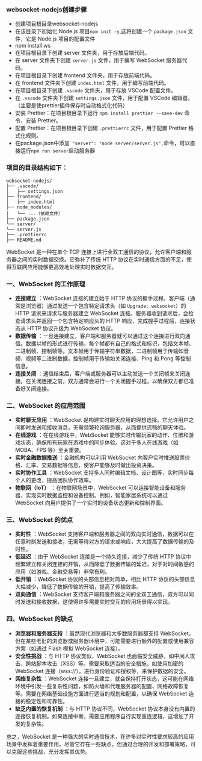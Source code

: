 ### websocket-nodejs创建步骤

- 创建项目根目录websocket-nodejs
- 在该目录下初始化 Node.js 项目`npm init -y`,这将创建一个 `package.json` 文件，它是 Node.js 项目的配置文件
- npm install ws
- 在项目根目录下创建 server 文件夹，用于存放后端代码。
- 在 server 文件夹下创建 `server.js` 文件，用于编写 WebSocket 服务器代码。
- 在项目根目录下创建 frontend 文件夹，用于存放前端代码。
- 在 frontend 文件夹下创建 `index.html` 文件，用于编写前端代码。
- 在项目根目录下创建 `.vscode` 文件夹，用于存放 VSCode 配置文件。
- 在 `.vscode` 文件夹下创建 `settings.json` 文件，用于配置 VSCode 编辑器。（主要是使prettier插件保存时自动格式化代码）
- 安装 Prettier：在项目根目录下运行 `npm install prettier --save-dev` 命令，安装 Prettier。
- 配置 Prettier：在项目根目录下创建 `.prettierrc` 文件，用于配置 Prettier 格式化规则。
- 在package.json中添加` "server": "node server/server.js",`命令，可以直接运行`npm run server`启动服务器

### 项目的目录结构如下：

```explain
websocket-nodejs/
├── .vscode/
│   ├── settings.json
├── frontend/
│   ├── index.html
├── node_modules/
│   └── ...（依赖文件）
├── package.json
└── server/
└── server.js
├── .prettierrc
├── README.md
```

WebSocket 是一种在单个 TCP 连接上进行全双工通信的协议，允许客户端和服务器之间的实时数据交换。它弥补了传统 HTTP 协议在实时通信方面的不足，使得互联网应用能够更高效地处理实时数据交互。

### 一、WebSocket 的工作原理

- **连接建立** ：WebSocket 连接的建立始于 HTTP 协议的握手过程。客户端（通常是浏览器）通过发送一个包含特定请求头（如 `Upgrade: websocket`）的 HTTP 请求来请求与服务器建立 WebSocket 连接。服务器收到请求后，会检查请求头并返回一个包含特定响应头的 HTTP 响应，完成握手过程后，连接状态从 HTTP 协议升级为 WebSocket 协议。
- **数据传输** ：一旦连接建立，客户端和服务器就可以通过这个连接进行双向通信。数据以帧的形式进行传输，每个帧都有自己的格式和标识，包括文本帧、二进制帧、控制帧等。文本帧用于传输字符串数据，二进制帧用于传输如音频、视频等二进制数据，控制帧用于传输如关闭连接、Ping 和 Pong 等控制信息。
- **连接关闭** ：通信结束后，客户端或服务器可以主动发送一个关闭帧来关闭连接。在关闭连接之前，双方通常会进行一个关闭握手过程，以确保双方都已准备好关闭连接。

### 二、WebSocket 的应用范围

- **实时聊天应用** ：WebSocket 是构建实时聊天应用的理想选择。它允许用户之间即时发送和接收消息，无需频繁轮询服务器，从而提供流畅的聊天体验。
- **在线游戏** ：在在线游戏中，WebSocket 能够实时传输玩家的动作、位置和游戏状态，确保所有玩家在游戏中的同步体验。这对于多人在线游戏（如 MOBA、FPS 等）至关重要。
- **实时金融数据推送** ：金融机构可以利用 WebSocket 向客户实时推送股票价格、汇率、交易数据等信息，使客户能够及时做出投资决策。
- **实时协作工具** ：WebSocket 支持多人同时编辑文档、设计图等，实时同步每个人的更改，提高团队协作效率。
- **物联网（IoT）** ：在物联网场景中，WebSocket 可以连接智能设备和服务器，实现实时数据监控和设备控制。例如，智能家居系统可以通过 WebSocket 向用户提供了一个实时的设备状态更新和控制界面。

### 三、WebSocket 的优点

- **实时性** ：WebSocket 支持客户端和服务器之间的双向实时通信，数据可以在任意时刻发送和接收，无需等待对方的请求或响应，大大提高了数据传输的及时性。
- **低延迟** ：由于 WebSocket 连接是一个持久连接，减少了传统 HTTP 协议中频繁建立和关闭连接的开销，从而降低了数据传输的延迟，对于对时间敏感的应用（如游戏、金融交易等）非常有利。
- **低开销** ：WebSocket 协议的头部信息相对简单，相比 HTTP 协议的头部信息大幅减少，降低了数据传输的开销，提高了传输效率。
- **双向通信** ：WebSocket 支持客户端和服务器之间的全双工通信，双方可以同时发送和接收数据，这使得许多需要实时交互的应用场景得以实现。

### 四、WebSocket 的缺点

- **浏览器和服务器支持** ：虽然现代浏览器和大多数服务器都支持 WebSocket，但在某些老旧的浏览器或服务器环境中，可能需要进行额外的配置或使用兼容方案（如通过 Flash 模拟 WebSocket 连接）。
- **安全性挑战** ：与 HTTP 协议类似，WebSocket 也面临安全威胁，如中间人攻击、跨站脚本攻击（XSS）等。需要采取适当的安全措施，如使用加密的 WebSocket 连接（wss://），进行身份验证和授权等，来保护数据的安全。
- **网络复杂性** ：WebSocket 连接一旦建立，就会保持打开状态，这可能在网络环境中引发一些复杂性问题，如防火墙和代理服务器的配置、网络故障恢复等。需要在网络基础设施方面进行适当的规划和配置，以确保 WebSocket 连接的稳定性和可靠性。
- **缺乏内置的恢复机制** ：与 HTTP 协议不同，WebSocket 协议本身没有内置的连接恢复机制。如果连接中断，需要应用程序自行实现重连逻辑，这增加了开发的复杂性。

总之，WebSocket 是一种强大的实时通信技术，在许多对实时性要求较高的应用场景中发挥着重要作用。尽管它存在一些缺点，但通过合理的开发和部署策略，可以克服这些挑战，充分发挥其优势。
